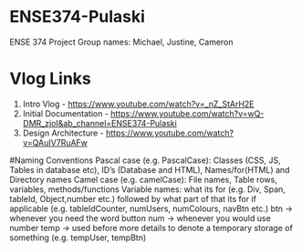 # ENSE374-Pulaski
ENSE 374 Project
Group names: Michael, Justine, Cameron

# Vlog Links
1. Intro Vlog - https://www.youtube.com/watch?v=_nZ_StArH2E
2. Initial Documentation - https://www.youtube.com/watch?v=wQ-DMR_zjoI&ab_channel=ENSE374-Pulaski
3. Design Architecture - https://www.youtube.com/watch?v=QAuIV7RuAFw

#Naming Conventions
Pascal case (e.g. PascalCase): Classes (CSS, JS, Tables in database etc), ID’s (Database and HTML), Names/for(HTML) and Directory names
Camel case (e.g. camelCase): File names, Table rows, variables, methods/functions
Variable names: what its for (e.g. Div, Span, tableId, Object,number etc.) followed by what part of that its for if applicable (e.g. tableIdCounter, numUsers, numColours, navBtn etc.)
btn -> whenever you need the word button
num -> whenever you would use number
temp -> used before more details to denote a temporary storage of something (e.g. tempUser, tempBtn)
